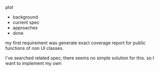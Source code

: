 
plot 
- background
- current spec
- approaches
- done


my first requirement was generate exact coverage report for public functions of non UI classes. 

I've searched related spec, there seems no simple solution for this. so I want to implement my own 

